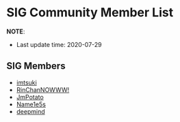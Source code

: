 # SIG Community Member List

**NOTE**:

* Last update time: 2020-07-29

## SIG Members

* [imtsuki](https://github.com/imtsuki)
* [RinChanNOWWW!](https://github.com/RinChanNOWWW)
* [JmPotato](https://github.com/JmPotato)
* [Name1e5s](https://github.com/name1e5s)
* [deepmind](https://github.com/Jason210314)
